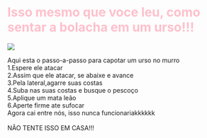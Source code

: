 <DOCTYPE html>
<head>
<style>
h1 {color:pink}
<title>
como vencer um urso na porrada
</title>

</style>
<body>





<h1>
Isso mesmo que voce leu, como sentar a bolacha em um urso!!!
</h1>
</html>
<img src="https://qph.cf2.quoracdn.net/main-qimg-ddcd6dfaf563c7936a35e4da33fb5d97-pjlq">

<p>Aqui esta o passo-a-passo para capotar um urso no murro<br>
1.Espere ele atacar<br>
2.Assim que ele atacar, se abaixe e avance<br>
3.Pela lateral,agarre suas costas<br>
4.Suba nas suas costas e busque o pescoço<br>
5.Aplique um mata leão<br>
6.Aperte firme ate sufocar<br>
Agora cai entre nós, isso nunca funcionariakkkkkk<br>
<br>
NÂO TENTE ISSO EM CASA!!!<br>
</p>
</body>
</html>
